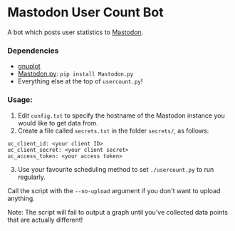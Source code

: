 Mastodon User Count Bot
=======================

A bot which posts user statistics to [Mastodon](https://github.com/tootsuite/mastodon).

### Dependencies

-   [gnuplot](http://www.gnuplot.info/)
-   [Mastodon.py](https://github.com/halcy/Mastodon.py): `pip install Mastodon.py`
-   Everything else at the top of `usercount.py`!

### Usage:

1. Edit `config.txt` to specify the hostname of the Mastodon instance you would like to get data from.
2. Create a file called `secrets.txt` in the folder `secrets/`, as follows:

```
uc_client_id: <your client ID>
uc_client_secret: <your client secret>
uc_access_token: <your access token>
```

3. Use your favourite scheduling method to set `./usercount.py` to run regularly.

Call the script with the `--no-upload` argument if you don't want to upload anything.

Note: The script will fail to output a graph until you've collected data points that are actually different!